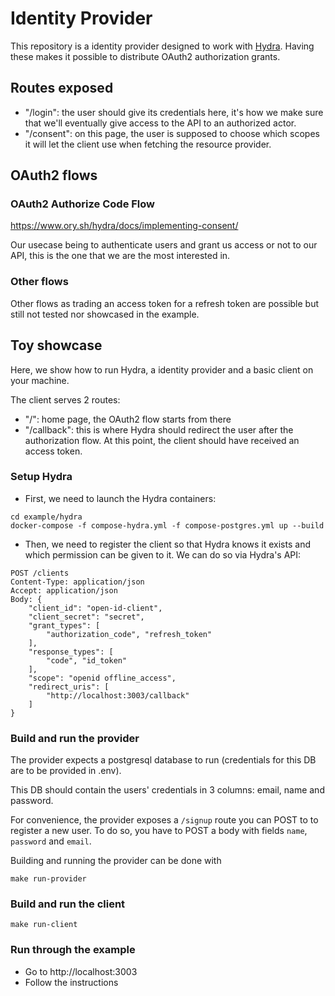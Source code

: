 # Identity Provider

This repository is a identity provider designed to work with [Hydra](https://www.ory.sh/hydra/docs/).
Having these makes it possible to distribute OAuth2 authorization grants.

## Routes exposed

- "/login": the user should give its credentials here, it's how we make sure that we'll eventually give access to the API to an authorized actor.
- "/consent": on this page, the user is supposed to choose which scopes it will let the client use when fetching the resource provider.

## OAuth2 flows

### OAuth2 Authorize Code Flow

https://www.ory.sh/hydra/docs/implementing-consent/

Our usecase being to authenticate users and grant us access or not to our API, this is the one that we are the most interested in.

### Other flows

Other flows as trading an access token for a refresh token are possible but still not tested nor showcased in the example.

## Toy showcase

Here, we show how to run Hydra, a identity provider and a basic client on your machine.

The client serves 2 routes:

- "/": home page, the OAuth2 flow starts from there
- "/callback": this is where Hydra should redirect the user after the authorization flow. At this point, the client should have received an access token.

### Setup Hydra

- First, we need to launch the Hydra containers:

```
cd example/hydra
docker-compose -f compose-hydra.yml -f compose-postgres.yml up --build
```

- Then, we need to register the client so that Hydra knows it exists and which permission can be given to it. We can do so via Hydra's API:

```
POST /clients
Content-Type: application/json
Accept: application/json
Body: {
    "client_id": "open-id-client",
    "client_secret": "secret",
    "grant_types": [
        "authorization_code", "refresh_token"
    ],
    "response_types": [
        "code", "id_token"
    ],
    "scope": "openid offline_access",
    "redirect_uris": [
        "http://localhost:3003/callback"
    ]
}
```

### Build and run the provider

The provider expects a postgresql database to run (credentials for this DB are to be provided in .env).

This DB should contain the users' credentials in 3 columns: email, name and password.

For convenience, the provider exposes a `/signup` route you can POST to to register a new user. To do so, you have to POST a body with fields `name`, `password` and `email`.

Building and running the provider can be done with

```
make run-provider
```

### Build and run the client

```
make run-client
```

### Run through the example

- Go to http://localhost:3003
- Follow the instructions
